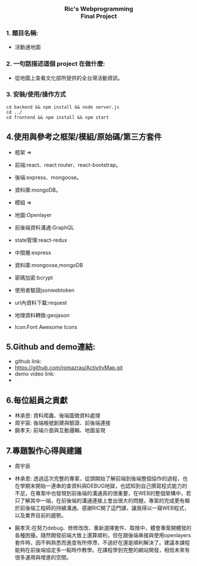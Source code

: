 <h3 style="text-align:center">Ric's Webprogramming<br>Final Project</h3>

### 1. 題目名稱:
* 活動通地圖

### 2. 一句話描述這個 project 在做什麼:
* 從地圖上查看文化部所提供的全台灣活動資訊。


### 3. 安裝/使用/操作方式
```
cd backend && npm install && node server.js 
cd ../
cd frontend && npm install && npm start
```

## 4.使用與參考之框架/模組/原始碼/第三方套件
* 框架 =>
* 前端:react、react router、react-bootstrap。
* 後端:express、mongoose。
* 資料庫:mongoDB。

* 模組 =>
* 地圖:Openlayer
* 前後端資料溝通:GraphQL
* state管理:react-redux
* 中間層:express
* 資料庫:mongoose,mongoDB
* 密碼加密:bcrypt
* 使用者驗證jsonwebtoken
* url內資料下載:request
* 地理資料轉換:geojason
* Icon:Font Awesome Icons


## 5.Github and demo連結:
* github link:
* https://github.com/romazrau/ActivityMap.git
* demo video link:
*

## 6.每位組員之貢獻
* 林承恩: 資料爬蟲、後端圖徵資料處理
* 周宇宸: 後端帳號創建與驗證、前後端連接
* 饒孝天: 前端介面與互動邏輯、地圖呈現


## 7.專題製作心得與建議
* 周宇辰

* 林承恩:
透過這次完整的專案，從頭開始了解前端到後端整個協作的過程，也在學期末開始一連串的查資料與DEBUG地獄，也認知到自己撰寫程式能力的不足。在專案中也發現到前後端的溝通真的很重要，在WEB的整個架構中，若只了解其中一端，在前後端的溝通連接上會出很大的問題，專案的完成更有賴於前後端工程師的持續溝通。感謝RIC開了這門課，讓我得以一窺WEB程式，以及業界目前的趨勢。

* 饒孝天:在努力debug、修修改改、重新選擇套件、取捨中，體會專案開體發的各種困擾。隨然開發前端大致上還算順利，但在跟後端串接與使用openlayers套件時，因不夠熟悉而進度有所停滯，不過好在還是順利解決了。建議本課程能夠在前後端協定多一點時作教學。在課程學到完整的網站開發，相信未來有很多運用與增進的空間。


